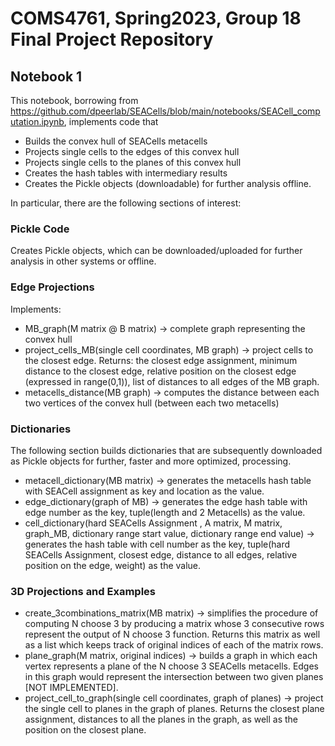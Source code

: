 # COMS4761, Spring2023, Group 18 Final Project Repository

## Notebook 1

This notebook, borrowing from https://github.com/dpeerlab/SEACells/blob/main/notebooks/SEACell_computation.ipynb, implements code that
* Builds the convex hull of SEACells metacells
* Projects single cells to the edges of this convex hull
* Projects single cells to the planes of this convex hull
* Creates the hash tables with intermediary results
* Creates the Pickle objects (downloadable) for further analysis offline.

In particular, there are the following sections of interest:
### Pickle Code
Creates Pickle objects, which can be downloaded/uploaded for further analysis in other systems or offline.
### Edge Projections
Implements:
* MB_graph(M matrix @ B matrix) -> complete graph representing the convex hull
* project_cells_MB(single cell coordinates, MB graph) -> project cells to the closest edge. Returns: the closest edge assignment, minimum distance to the closest edge, relative position on the closest edge (expressed in range(0,1)), list of distances to all edges of the MB graph.
* metacells_distance(MB graph) -> computes the distance between each two vertices of the convex hull (between each two metacells)
### Dictionaries
The following section builds dictionaries that are subsequently downloaded as Pickle objects for further, faster and more optimized, processing.
* metacell_dictionary(MB matrix) -> generates the metacells hash table with SEACell assignment as key and location as the value.
* edge_dictionary(graph of MB) -> generates the edge hash table with edge number as the key, tuple(length and 2 Metacells) as the value.
* cell_dictionary(hard SEACells Assignment , A matrix, M matrix, graph_MB, dictionary range start value, dictionary range end value) -> generates the hash table with cell number as the key, tuple(hard SEACells Assignment, closest edge, distance to all edges, relative position on the edge, weight) as the value.
### 3D Projections and Examples
* create_3combinations_matrix(MB matrix) -> simplifies the procedure of computing N choose 3 by producing a matrix whose 3 consecutive rows represent the output of N choose 3 function. Returns this matrix as well as a list which keeps track of original indices of each of the matrix rows.
* plane_graph(M matrix, original indices) -> builds a graph in which each vertex represents a plane of the N choose 3 SEACells metacells. Edges in this graph would represent the intersection between two given planes [NOT IMPLEMENTED].
* project_cell_to_graph(single cell coordinates, graph of planes) -> project the single cell to planes in the graph of planes. Returns the closest plane assignment, distances to all the planes in the graph, as well as the position on the closest plane.
